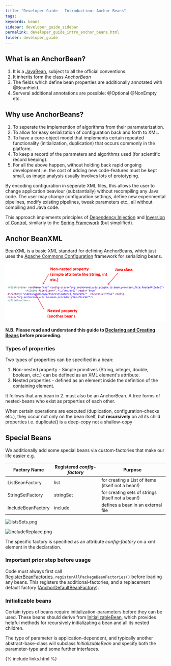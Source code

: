 ```yaml
---
title: "Developer Guide - Introduction: Anchor Beans"
tags:
keywords: beans
sidebar: developer_guide_sidebar
permalink: developer_guide_intro_anchor_beans.html
folder: developer_guide
---
```


## What is an AnchorBean?

1. It is a [JavaBean](https://en.wikipedia.org/wiki/JavaBeans), subject to all the official conventions.
2. It inherits form the class *AnchorBean*
3. The fields which define bean properties are additionally annotated with @BeanField.
4. Serveral additional annotations are possible: @Optional @NonEmpty etc.

## Why use AnchorBeans?

1. To seperate the implemention of algorithms from their parameterization.
2. To allow for easy serialization of configuration back and forth to XML.
3. To have a core-object model that implements certain repeated functionality (initialization, duplication) that occurs commonly in the platform.
4. To keep a record of the parameters and algorithms used (for scientific record keeping).
5. For all the above happen, without holding back rapid ongoing development i.e. the cost of adding new code-features must be kept small, as image analysis usually involves lots of prototyping.

By encoding configuration in seperate XML files, this allows the user to change application beaviour (substantially) without recompiling any Java code. The user may change configuration settings, define new experimental pipelines, modify existing pipelines, tweak parameters etc., all without compiling and Java code.

This approach implements principles of [Dependency Injection](https://en.wikipedia.org/wiki/Dependency_injection) and [Inversion of Control](https://en.wikipedia.org/wiki/Inversion_of_control), similarly to the [Spring Framework](https://en.wikipedia.org/wiki/Spring_Framework) (but simplified).

## Anchor BeanXML

BeanXML is a basic XML standard for defining AnchorBeans, which just uses the [Apache Commons Configuration](https://commons.apache.org/proper/commons-configuration/) framework for serializing beans.

![beanxml.png](/images/anchor_beans/beanxml.png)

**N.B. Please read and understand this guide to [Declaring and Creating Beans](https://commons.apache.org/proper/commons-configuration/userguide/howto_beans.html) before proceeding.**

### Types of properties

Two types of properties can be specified in a bean:

1. Non-nested property - Simple primitives (String, integer, double, boolean, etc.) can be defined as an XML element's attribute.
2. Nested properties - defined as an element inside the definition of the containing element.

It follows that any bean in 2. must also be an AnchorBean. A tree forms of nested-beans who exist as properties of each other.

When certain operations are executed (duplication, configuration-checks etc.), they occur not only on the bean itself, but **recursively** on all its child properties i.e. duplicate() is a deep-copy not a shallow-copy

## Special Beans
We additionally add some special beans via custom-factories that make our life easier e.g.

| Factory Name | Registered *config-factory* | Purpose
|--------------|-----------------|--------
| ListBeanFactory | list | for creating a List of items (itself not a bean!)
| StringSetFactory | stringSet | for creating sets of strings (itself not a bean!)
| IncludeBeanFactory | include | defines a bean in an external file

![listsSets.png](https://bitbucket.org/repo/KrRXkad/images/821325361-listsSets.png)

![includeReplace.png](https://bitbucket.org/repo/KrRXkad/images/2133611823-includeReplace.png)

The specific factory is specified as an attribute *config-factory* on a xml element in the declaration.

### Important prior step before usage

Code must always first call [RegisterBeanFactories](https://github.com/anchoranalysis/anchor/blob/master/anchor-bean/src/main/java/org/anchoranalysis/bean/xml/RegisterBeanFactories.java)`.registerAllPackageBeanFactories()` before loading any beans. This registers the additional-factories, and a replacement default factory ([AnchorDefaultBeanFactory](https://github.com/anchoranalysis/anchor/blob/master/anchor-bean/src/main/java/org/anchoranalysis/bean/xml/factory/AnchorDefaultBeanFactory.java)).

### Initializable beans

Certain types of beans require initialization-parameters before they can be used. These beans should derive from [InitializableBean](https://github.com/anchoranalysis/anchor/blob/master/anchor-bean/src/main/java/org/anchoranalysis/bean/init/InitializableBean.java), which provides helpful methods for recursively initializating a bean and all its nested children.

The type of parameter is application-dependent, and typically another abstract-base-class will subclass *InitializableBean* and specify both the parameter-type and some further interfaces.

{% include links.html %}

